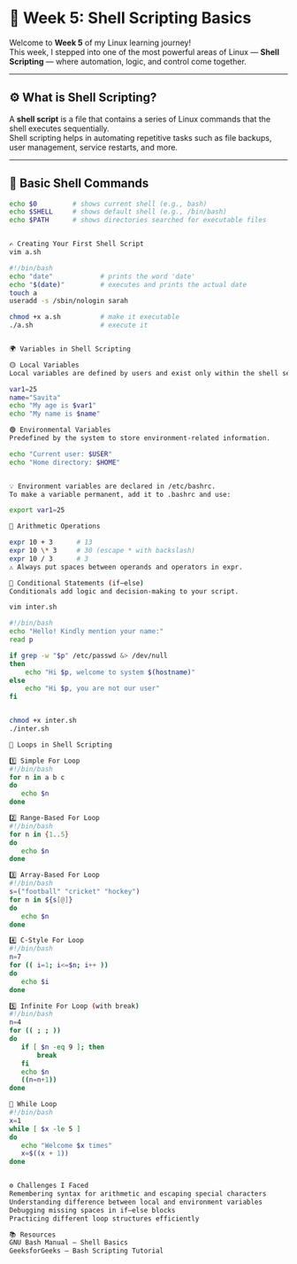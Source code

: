 
# 🐧 Week 5: Shell Scripting Basics  

Welcome to **Week 5** of my Linux learning journey!  
This week, I stepped into one of the most powerful areas of Linux — **Shell Scripting** — where automation, logic, and control come together.  

---

## ⚙️ What is Shell Scripting?  

A **shell script** is a file that contains a series of Linux commands that the shell executes sequentially.  
Shell scripting helps in automating repetitive tasks such as file backups, user management, service restarts, and more.  

---

## 🧾 Basic Shell Commands  

```bash
echo $0         # shows current shell (e.g., bash)
echo $SHELL     # shows default shell (e.g., /bin/bash)
echo $PATH      # shows directories searched for executable files


✍️ Creating Your First Shell Script
vim a.sh

#!/bin/bash
echo "date"            # prints the word 'date'
echo "$(date)"         # executes and prints the actual date
touch a
useradd -s /sbin/nologin sarah

chmod +x a.sh          # make it executable
./a.sh                 # execute it


🌍 Variables in Shell Scripting

🟡 Local Variables
Local variables are defined by users and exist only within the shell session.

var1=25
name="Savita"
echo "My age is $var1"
echo "My name is $name"

🟢 Environmental Variables
Predefined by the system to store environment-related information.

echo "Current user: $USER"
echo "Home directory: $HOME"


💡 Environment variables are declared in /etc/bashrc.
To make a variable permanent, add it to .bashrc and use:

export var1=25

🧮 Arithmetic Operations

expr 10 + 3      # 13
expr 10 \* 3     # 30 (escape * with backslash)
expr 10 / 3      # 3
⚠️ Always put spaces between operands and operators in expr.

🔀 Conditional Statements (if–else)
Conditionals add logic and decision-making to your script.

vim inter.sh

#!/bin/bash
echo "Hello! Kindly mention your name:"
read p

if grep -w "$p" /etc/passwd &> /dev/null
then
    echo "Hi $p, welcome to system $(hostname)"
else
    echo "Hi $p, you are not our user"
fi


chmod +x inter.sh
./inter.sh

🔁 Loops in Shell Scripting

1️⃣ Simple For Loop
#!/bin/bash
for n in a b c
do
   echo $n
done

2️⃣ Range-Based For Loop
#!/bin/bash
for n in {1..5}
do
   echo $n
done

3️⃣ Array-Based For Loop
#!/bin/bash
s=("football" "cricket" "hockey")
for n in ${s[@]}
do
   echo $n
done

4️⃣ C-Style For Loop
#!/bin/bash
n=7
for (( i=1; i<=$n; i++ ))
do
   echo $i
done

5️⃣ Infinite For Loop (with break)
#!/bin/bash
n=4
for (( ; ; ))
do
   if [ $n -eq 9 ]; then
       break
   fi
   echo $n
   ((n=n+1))
done

🔄 While Loop
#!/bin/bash
x=1
while [ $x -le 5 ]
do
   echo "Welcome $x times"
   x=$((x + 1))
done


⚙️ Challenges I Faced
Remembering syntax for arithmetic and escaping special characters
Understanding difference between local and environment variables
Debugging missing spaces in if–else blocks
Practicing different loop structures efficiently

📚 Resources
GNU Bash Manual — Shell Basics
GeeksforGeeks — Bash Scripting Tutorial


